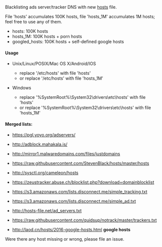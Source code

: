 Blacklisting ads server/tracker DNS with new [hosts](https://en.wikipedia.org/wiki/Hosts_%28file%29) file.

File 'hosts' accumulates 100K hosts, file 'hosts_1M' accumulates 1M hosts; feel free to use any of them.

+ hosts: 100K hosts
+ hosts_1M: 100K hosts + porn hosts
+ googled_hosts: 100K hosts + self-defined google hosts

#### Usage

+ Unix/Linux/POSIX/Mac OS X/Android/IOS
    - replace '/etc/hosts' with file 'hosts'
    - or replace '/etc/hosts' with file 'hosts_1M'

+ Windows 
    - replace '%SystemRoot%\System32\drivers\etc\hosts' with file 'hosts'
    - or replace '%SystemRoot%\System32\drivers\etc\hosts' with file 'hosts_1M'

#### Merged lists:

+ https://pgl.yoyo.org/adservers/
+ http://adblock.mahakala.is/
+ http://mirror1.malwaredomains.com/files/justdomains
+ https://raw.githubusercontent.com/StevenBlack/hosts/master/hosts
+ http://sysctl.org/cameleon/hosts
+ https://zeustracker.abuse.ch/blocklist.php?download=domainblocklist
+ https://s3.amazonaws.com/lists.disconnect.me/simple_tracking.txt
+ https://s3.amazonaws.com/lists.disconnect.me/simple_ad.txt
+ http://hosts-file.net/ad_servers.txt
+ https://raw.githubusercontent.com/quidsup/notrack/master/trackers.txt

+ http://laod.cn/hosts/2016-google-hosts.html __google hosts__


Were there any host missing or wrong, please file an issue.
    



